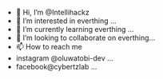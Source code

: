 - 👋 Hi, I’m @Intellihackz
- 👀 I’m interested in everthing ...
- 🌱 I’m currently learning everthing ...
- 💞️ I’m looking to collaborate on everthing...
- 📫 How to reach me 
- instagram @oluwatobi-dev ...
- facebook@cybertzlab ...

<!---
Intellihackz/Intellihackz is a ✨ special ✨ repository because its `README.md` (this file) appears on your GitHub profile.
You can click the Preview link to take a look at your changes.
--->
